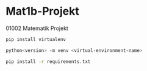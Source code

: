 # Mat1b-Projekt

01002
Matematik Projekt


```bash
pip install virtualenv
```

```bash
python<version> -m venv <virtual-environment-name>
```

```bash
pip install -r requirements.txt
```
